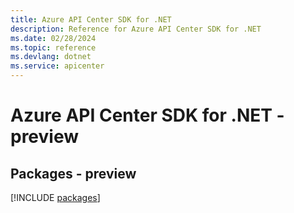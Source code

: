 ```yaml
---
title: Azure API Center SDK for .NET
description: Reference for Azure API Center SDK for .NET
ms.date: 02/28/2024
ms.topic: reference
ms.devlang: dotnet
ms.service: apicenter
---
```

# Azure API Center SDK for .NET - preview
## Packages - preview
[!INCLUDE [packages](api-center-index.md)]
